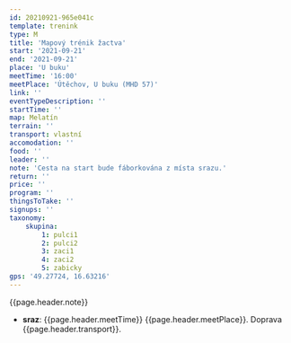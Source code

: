 ```yaml
---
id: 20210921-965e041c
template: trenink
type: M
title: 'Mapový trénik žactva'
start: '2021-09-21'
end: '2021-09-21'
place: 'U buku'
meetTime: '16:00'
meetPlace: 'Útěchov, U buku (MHD 57)'
link: ''
eventTypeDescription: ''
startTime: ''
map: Melatín
terrain: ''
transport: vlastní
accomodation: ''
food: ''
leader: ''
note: 'Cesta na start bude fáborkována z místa srazu.'
return: ''
price: ''
program: ''
thingsToTake: ''
signups: ''
taxonomy:
    skupina:
        1: pulci1
        2: pulci2
        3: zaci1
        4: zaci2
        5: zabicky
gps: '49.27724, 16.63216'
---
```


{{page.header.note}}
* **sraz**: {{page.header.meetTime}} {{page.header.meetPlace}}. Doprava {{page.header.transport}}.

